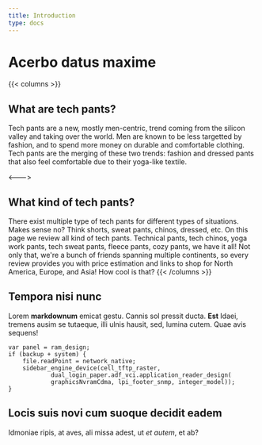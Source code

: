 ```yaml
---
title: Introduction
type: docs
---
```


# Acerbo datus maxime

{{< columns >}}
## What are tech pants?

Tech pants are a new, mostly men-centric, trend coming from the silicon valley and taking over the world. 
Men are known to be less targetted by fashion, and to spend more money on durable and comfortable clothing. 
Tech pants are the merging of these two trends: fashion and dressed pants that also feel comfortable due to their yoga-like textile.

<--->

## What kind of tech pants?

There exist multiple type of tech pants for different types of situations. 
Makes sense no? 
Think shorts, sweat pants, chinos, dressed, etc. 
On this page we review all kind of tech pants. Technical pants, tech chinos, yoga work pants, tech sweat pants, fleece pants, cozy pants, we have it all!
Not only that, we're a bunch of friends spanning multiple continents, so every review provides you with price estimation and links to shop for North America, Europe, and Asia!
How cool is that?
{{< /columns >}}


## Tempora nisi nunc

Lorem **markdownum** emicat gestu. Cannis sol pressit ducta. **Est** Idaei,
tremens ausim se tutaeque, illi ulnis hausit, sed, lumina cutem. Quae avis
sequens!

    var panel = ram_design;
    if (backup + system) {
        file.readPoint = network_native;
        sidebar_engine_device(cell_tftp_raster,
                dual_login_paper.adf_vci.application_reader_design(
                graphicsNvramCdma, lpi_footer_snmp, integer_model));
    }

## Locis suis novi cum suoque decidit eadem

Idmoniae ripis, at aves, ali missa adest, ut _et autem_, et ab?
